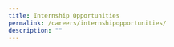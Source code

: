 ```yaml
---
title: Internship Opportunities
permalink: /careers/internshipopportunities/
description: ""
---
```

